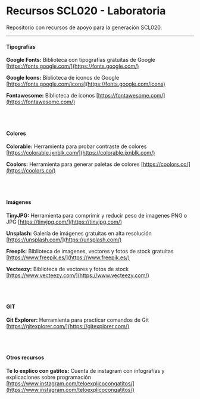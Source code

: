 # Recursos SCL020 - Laboratoria

Repositorio con recursos de apoyo para la generación SCL020.

---

#### Tipografías

**Google Fonts:** Biblioteca con tipografías gratuitas de Google
[https://fonts.google.com/](https://fonts.google.com/)

**Google Icons:** Biblioteca de iconos de Google
[https://fonts.google.com/icons](https://fonts.google.com/icons)

**Fontawesome:** Biblioteca de iconos
[https://fontawesome.com/](https://fontawesome.com/)

<br>
<br>

#### Colores

**Colorable:** Herramienta para probar contraste de colores
[https://colorable.jxnblk.com/](https://colorable.jxnblk.com/)

**Coolors:** Herramienta para generar paletas de colores
[https://coolors.co/](https://coolors.co/)

<br>
<br>

#### Imágenes

**TinyJPG:** Herramienta para comprimir y reducir peso de imagenes PNG o JPG
[https://tinyjpg.com/](https://tinyjpg.com/)

**Unsplash:** Galería de imágenes gratuitas en alta resolución
[https://unsplash.com/](https://unsplash.com/)

**Freepik:** Biblioteca de imagenes, vectores y fotos de stock gratuitas
[https://www.freepik.es/](https://www.freepik.es/)

**Vecteezy:** Biblioteca de vectores y fotos de stock
[https://www.vecteezy.com/](https://www.vecteezy.com/)

<br>
<br>

#### GIT

**Git Explorer:** Herramienta para practicar comandos de Git
[https://gitexplorer.com/](https://gitexplorer.com/)

<br>
<br>

#### Otros recursos

**Te lo explico con gatitos:** Cuenta de instagram con infografias y explicaciones sobre programación
[https://www.instagram.com/teloexplicocongatitos/](https://www.instagram.com/teloexplicocongatitos/)